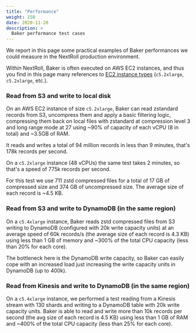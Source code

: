 ```yaml
---
title: "Performance"
weight: 150
date: 2020-11-20
description: >
  Baker performance test cases
---
```


We report in this page some practical examples of Baker performances we could measure in the
NextRoll production environment.

Within NextRoll, Baker is often executed on AWS EC2 instances, and thus you find in this page
many references to
[EC2 instance types](https://aws.amazon.com/ec2/instance-types/) (`c5.2xlarge`, `c5.2xlarge`, etc.).

### Read from S3 and write to local disk

On an AWS EC2 instance of size `c5.2xlarge`, Baker can read zstandard records from S3, uncompress
them and apply a basic filtering logic, compressing them back on local files with zstandard at
compression level 3 and long range mode at 27 using ~90% of capacity of each vCPU (8 in total) and
~3.5GB of RAM.  

It reads and writes a total of 94 million records in less than 9 minutes, that's 178k records per second.

On a `c5.2xlarge` instance (48 vCPUs) the same test takes 2 minutes, so that's a speed of 775k records per second.

For this test we use 711 zstd compressed files for a total of 17 GB of compressed size and 374 GB
of uncompressed size. The average size of each record is ~4.5 KB.

### Read from S3 and write to DynamoDB (in the same region)

On a `c5.4xlarge` instance, Baker reads zstd compressed files from S3 writing to DynamoDB (configured
with 20k write capacity units) at an average speed of 60k records/s (the average size of each record
is 4.3 KB) using less than 1 GB of memory and ~300% of the total CPU capacity (less than 20% for
each core).

The bottleneck here is the DynamoDB write capacity, so Baker can easily cope with an increased load
just increasing the write capacity units in DynamoDB (up to 400k).

### Read from Kinesis and write to DynamoDB (in the same region)

On a `c5.4xlarge` instance, we performed a test reading from a Kinesis stream with 130 shards and
writing to a DynamoDB table with 20k write capacity units. Baker is able to read and write more
than 10k records per second (the avg size of each record is 4.5 KB) using less than 1 GB of RAM and
~400% of the total CPU capacity (less than 25% for each core).
